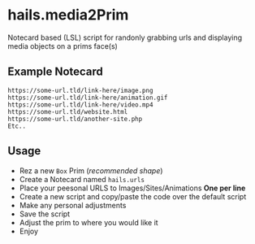 # hails.media2Prim

Notecard based (LSL) script for randonly grabbing urls and displaying media objects on a prims face(s)

## Example Notecard

```
https://some-url.tld/link-here/image.png
https://some-url.tld/link-here/animation.gif
https://some-url.tld/link-here/video.mp4
https://some-url.tld/website.html
https://some-url.tld/another-site.php
Etc..
```

## Usage

- Rez a new `Box` Prim (*recommended shape*)
- Create a Notecard named `hails.urls`
- Place your peesonal URLS to Images/Sites/Animations **One per line**
- Create a new script and copy/paste the code over the default script
- Make any personal adjustments
- Save the script
- Adjust the prim to where you would like it
- Enjoy
